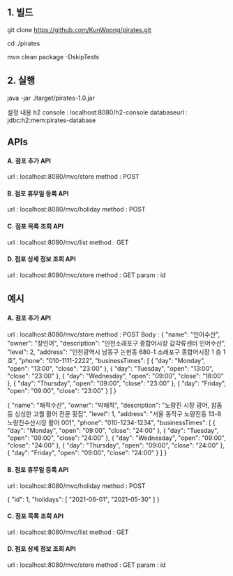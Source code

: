## 1. 빌드

git clone https://github.com/KunWoong/pirates.git

cd ./pirates

mvn clean package -DskipTests

## 2. 실행

java -jar ./target/pirates-1.0.jar

 설정 내용
h2 console : localhost:8080/h2-console
databaseurl : jdbc:h2:mem:pirates-database


## APIs

#### A. 점포 추가 API
url : localhost:8080/mvc/store
method : POST


#### B. 점포 휴무일 등록 API
url : localhost:8080/mvc/holiday
method : POST


#### C. 점포 목록 조회 API
url : localhost:8080/mvc/list
method : GET


#### D. 점포 상세 정보 조회 API
url : localhost:8080/mvc/store
method : GET
param : id



## 예시

#### A. 점포 추가 API
url : localhost:8080/mvc/store
method : POST
Body : 
{
 "name": "인어수산",
 "owner": "장인어",
 "description": "인천소래포구 종합어시장 갑각류센터 인어수산",
 "level": 2,
 "address": "인천광역시 남동구 논현동 680-1 소래포구 종합어시장 1 층 1 호",
 "phone": "010-1111-2222",
"businessTimes": [
 {
 "day": "Monday",
 "open": "13:00",
 "close": "23:00"
 },
 {
 "day": "Tuesday",
 "open": "13:00",
 "close": "23:00"
 },
 {
 "day": "Wednesday",
 "open": "09:00",
 "close": "18:00"
 },
 {
 "day": "Thursday",
 "open": "09:00",
 "close": "23:00"
 },
 {
 "day": "Friday",
 "open": "09:00",
 "close": "23:00"
 }
 ]
}


{
"name": "해적수산",
 "owner": "박해적",
 "description": "노량진 시장 광어, 참돔 등 싱싱한 고퀄 활어 전문 횟집",
 "level": 1,
 "address": "서울 동작구 노량진동 13-8 노량진수산시장 활어 001",
 "phone": "010-1234-1234",
"businessTimes": [
 {
 "day": "Monday",
 "open": "09:00",
 "close": "24:00"
 },
 {
 "day": "Tuesday",
 "open": "09:00",
 "close": "24:00"
 },
 {
 "day": "Wednesday",
 "open": "09:00",
 "close": "24:00"
 },
 {
 "day": "Thursday",
 "open": "09:00",
 "close": "24:00"
 },
 {
 "day": "Friday",
 "open": "09:00",
 "close": "24:00"
 }
 ]
}

#### B. 점포 휴무일 등록 API
url : localhost:8080/mvc/holiday
method : POST

{ "id": 1,
 "holidays": [
 "2021-06-01",
 "2021-05-30"
 ]
}

#### C. 점포 목록 조회 API
url : localhost:8080/mvc/list
method : GET


#### D. 점포 상세 정보 조회 API
url : localhost:8080/mvc/store
method : GET
param : id
